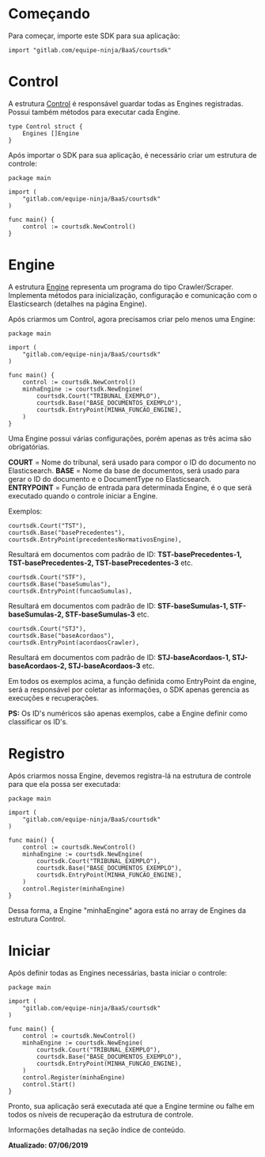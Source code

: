# Começando

Para começar, importe este SDK para sua aplicação:

```
import "gitlab.com/equipe-ninja/BaaS/courtsdk"
```

# Control

A estrutura [Control](../control.go) é responsável guardar todas as Engines registradas. Possui também métodos para executar cada Engine.

```
type Control struct {
	Engines []Engine
}
```

Após importar o SDK para sua aplicação, é necessário criar um estrutura de controle:

```
package main

import (
	"gitlab.com/equipe-ninja/BaaS/courtsdk"
)

func main() {
	control := courtsdk.NewControl()
}
```

# Engine

A estrutura [Engine](../engine.go) representa um programa do tipo Crawler/Scraper. Implementa métodos para inicialização, configuração e comunicação com o Elasticsearch (detalhes na página Engine).

Após criarmos um Control, agora precisamos criar pelo menos uma Engine:

```
package main

import (
	"gitlab.com/equipe-ninja/BaaS/courtsdk"
)

func main() {
	control := courtsdk.NewControl()
    minhaEngine := courtsdk.NewEngine(
        courtsdk.Court("TRIBUNAL_EXEMPLO"),
		courtsdk.Base("BASE_DOCUMENTOS_EXEMPLO"),
		courtsdk.EntryPoint(MINHA_FUNCAO_ENGINE),
    )
}
```

Uma Engine possui várias configurações, porém apenas as três acima são obrigatórias.

**COURT** = Nome do tribunal, será usado para compor o ID do documento no Elasticsearch.
**BASE** = Nome da base de documentos, será usado para gerar o ID do documento e o DocumentType no Elasticsearch.
**ENTRYPOINT** = Função de entrada para determinada Engine, é o que será executado quando o controle iniciar a Engine.

Exemplos:

```
courtsdk.Court("TST"),
courtsdk.Base("basePrecedentes"),
courtsdk.EntryPoint(precedentesNormativosEngine),
```

Resultará em documentos com padrão de ID: **TST-basePrecedentes-1, TST-basePrecedentes-2, TST-basePrecedentes-3** etc.

```
courtsdk.Court("STF"),
courtsdk.Base("baseSumulas"),
courtsdk.EntryPoint(funcaoSumulas),
```
Resultará em documentos com padrão de ID: **STF-baseSumulas-1, STF-baseSumulas-2, STF-baseSumulas-3** etc.

```
courtsdk.Court("STJ"),
courtsdk.Base("baseAcordaos"),
courtsdk.EntryPoint(acordaosCrawler),
```

Resultará em documentos com padrão de ID: **STJ-baseAcordaos-1, STJ-baseAcordaos-2, STJ-baseAcordaos-3** etc.

Em todos os exemplos acima, a função definida como EntryPoint da engine, será a responsável por coletar as informações, o SDK apenas gerencia as execuções e recuperações.

**PS:** Os ID's numéricos são apenas exemplos, cabe a Engine definir como classificar os ID's.

# Registro

Após criarmos nossa Engine, devemos registra-lá na estrutura de controle para que ela possa ser executada:

```
package main

import (
	"gitlab.com/equipe-ninja/BaaS/courtsdk"
)

func main() {
	control := courtsdk.NewControl()
    minhaEngine := courtsdk.NewEngine(
        courtsdk.Court("TRIBUNAL_EXEMPLO"),
		courtsdk.Base("BASE_DOCUMENTOS_EXEMPLO"),
		courtsdk.EntryPoint(MINHA_FUNCAO_ENGINE),
    )
    control.Register(minhaEngine)
}
```

Dessa forma, a Engine "minhaEngine" agora está no array de Engines da estrutura Control.

# Iniciar

Após definir todas as Engines necessárias, basta iniciar o controle:

```
package main

import (
	"gitlab.com/equipe-ninja/BaaS/courtsdk"
)

func main() {
	control := courtsdk.NewControl()
    minhaEngine := courtsdk.NewEngine(
        courtsdk.Court("TRIBUNAL_EXEMPLO"),
		courtsdk.Base("BASE_DOCUMENTOS_EXEMPLO"),
		courtsdk.EntryPoint(MINHA_FUNCAO_ENGINE),
    )
    control.Register(minhaEngine)
    control.Start()
}
```


Pronto, sua aplicação será executada até que a Engine termine ou falhe em todos os níveis de recuperação da estrutura de controle.

Informações detalhadas na seção índice de conteúdo.

**Atualizado: 07/06/2019**
